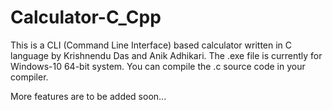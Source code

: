 # Calculator-C_Cpp

This is a CLI (Command Line Interface) based calculator written in C language by Krishnendu Das and Anik Adhikari.
The .exe file is currently for Windows-10 64-bit system.
You can compile the .c source code in your compiler.

More features are to be added soon...


